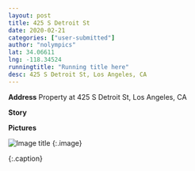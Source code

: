 ```yaml
---
layout: post
title: 425 S Detroit St
date: 2020-02-21
categories: ["user-submitted"]
author: "nolympics"
lat: 34.06611
lng: -118.34524
runningtitle: "Running title here"
desc: 425 S Detroit St, Los Angeles, CA
---
```

**Address**
Property at 425 S Detroit St, Los Angeles, CA

**Story**


**Pictures**

![Image title]()
    {:.image}

   {:.caption}
